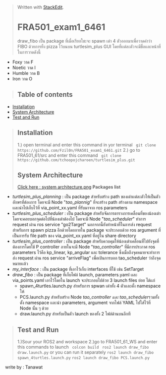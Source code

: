 


> Written with [StackEdit](https://stackedit.io/).
> # FRA501_exam1_6461
> draw_fibo เป็น package ที่เมื่อเรียกใชะจะ spawn เต่า 4 ตัวออกมาเพื่อวาดคำว่า FIBO ด้วยการทิ้ง  pizza ไว้บนบน turtlesim_plus GUI โดยที่เเต่ละตัวจะมีชื่อเเละหน้าที่ในการวาดดังนี้
 - Foxy วาด F
 - Noetic วาด I
 - Humble วาด B
 - Iron วาด O

> ## Table of contents
> 
 - [Installation](#installation)
 - [System Architecture](#system-architecture)
 - [Test and Run](#test-and-run)
> ## Installation
> 1.) open terminal and enter this command in yor terminal
> `	git clone https://github.com/Fzil0n/FRA501_exam1_6461.git`
> 2.) go to FRA501_61/src and enter this command
> `	git clone https://github.com/tchoopojcharoen/turtlesim_plus.git`
> 
> ## System Architecture
> [Click here : system architecture.png](https://drive.google.com/file/d/1BqTgiDabkhHZd-9FrFM0rYJEnVgUlL8M/view?usp=drive_link)
> **Packages list**
 - *turtlesim_plus_planning* : เป็น package สำหรับสร้าง path ของเต่าเเต่ละตัวให้เป็นตัวอักษรที่ต้องการ โดยจะมี Node "*tao_plannig*" ที่จะสร้าง path สร้างตาม namespace เเละนำไปเก็บไว้ที่ via_point_xx.yaml ที่รับมาจาก ros parameters
 - *turtlesim_plus_scheduler* : เป็น package สำหรับจัดการตารางการเคลื่อนที่ของน้องเต่าโดยจะคอยบอกจุดต่อไปที่น้องเต่าต้องไป โดยจะมี Node "*tao_scheduler*" ทำการ request ผ่าน ros service "go2Target" นอกจากนี้ยังทำหน้าที่ในการส่ง request สำหรับการ spawn pizza อีกด้วยโดยภายใน package จะประกอบด้วย ros argument ที่เป็นการรับ file path ของ via_point_xx.yaml ที่อยู่ใน share directory
 - *turtlesim_plus_controller* : เป็น package สำหรับควบคุมให้น้องเต่าเคลื่อนที่ไปยังจุดที่ต้องการโดยใช้ P controller ภายในจะมี Node "*tao_controller*" ที่มีการประกาศ  ros parameters ไว้คือ kp_linear, kp_angular และ tolerance ซึ่งเมื่อถึงจุดหมายจะทำการส่ง request ผ่าน ros service "arriveFlag" เพื่อเป้นการบอก tao_scheduler ว่าถึงจุดหมายเเล้ว
 - *my_interface* : เป็น package ที่เอาไว้เก็บ  interfaces ที่ใช้ เช่น SetTarget
 - *draw_fibo* : เป็น package ที่เก็บไฟล์ launch, parameters.yaml เเละ via_points.yaml เอาไว้โดยใน launch จะประกอบไปด้วย 3 launch files ย่อย ได้เเก่ 
	 - spawn_4turtles.launch.py สำหรับการ spwan เต่าทั้ง 4 ตัวเเละตั้ง namespace ให้
	 - PCS.launch.py สำหรับสร้าง Node *tao_controller และ  tao_scheduler*รวมทั้งตั้ง namespace เเละนำ parameters, argument จากไฟล์ YAML  ไปใส่ไว้ที่ Node นั้น ๆ ด้วย
	 - draw.launch.py สำหรับเป็นตัว launch ของทั้ง 2 ไฟล์ด้านบนอีกที

> 
> ## Test and Run
> 1.)Sour your ROS2 and workspace
> 2.)go to FRA501_61_WS and enter this commands to launch
> `	colcon build`
> `	ros2 launch draw_fibo draw.launch.py`
> or you can run it separately
> `ros2 launch draw_fibo spawn_4turtles.launch.py`
> `ros2 launch draw_fibo PCS.launch.py`


write by : Tanawat


